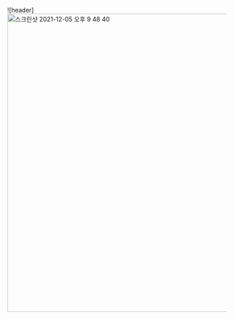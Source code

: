 

<!--
**Kim-yongbeom/Kim-yongbeom** is a ✨ _special_ ✨ repository because its `README.md` (this file) appears on your GitHub profile.

Here are some ideas to get you started:

- 🔭 I’m currently working on ...
- 🌱 I’m currently learning ...
- 👯 I’m looking to collaborate on ...
- 🤔 I’m looking for help with ...
- 💬 Ask me about ...
- 📫 How to reach me: ...
- 😄 Pronouns: ...
- ⚡ Fun fact: ...
-->
![header]<img width="685" alt="스크린샷 2021-12-05 오후 9 48 40" src="https://user-images.githubusercontent.com/89058117/144747193-9bd16571-b147-489d-ac4d-ff178e1caa2e.png">
